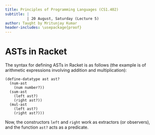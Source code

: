 ```yaml
---
title: Principles of Programming Languages (CS1.402)
subtitle: |
          | 20 August, Saturday (Lecture 5)
author: Taught by Mritunjay Kumar
header-includes: \usepackage{proof}
---
```


# ASTs in Racket
The syntax for defining ASTs in Racket is as follows (the example is of arithmetic expressions involving addition and multiplication):

```rkt
(define-datatype ast ast?
  (num-ast
    (num number?))
  (sum-ast
    (left ast?)
    (right ast?))
  (mul-ast
    (left ast?)
    (right ast?)))
```

Now, the constructors `left` and `right` work as extractors (or observers), and the function `ast?` acts as a predicate.